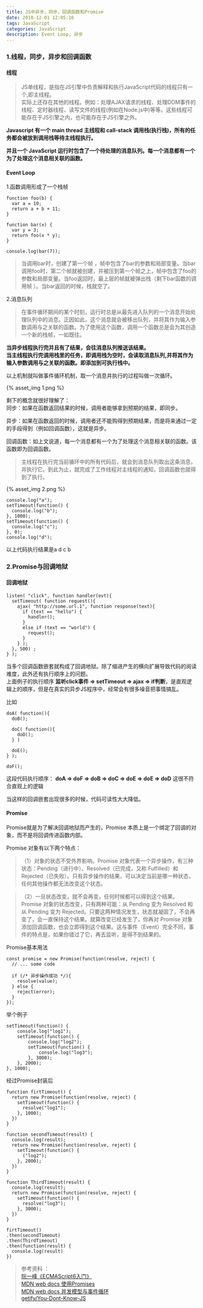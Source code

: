 ```yaml
---
title: JS中异步，同步，回调函数和Promise
date: 2018-12-01 12:05:16
tags: JavaScript
categories: JavaScript
description: Event Loop, 异步
---
```

### 1.线程，同步，异步和回调函数

#### 线程
>JS单线程，是指在JS引擎中负责解释和执行JavaScript代码的线程只有一个,即主线程。  
实际上还存在其他的线程。例如：处理AJAX请求的线程、处理DOM事件的线程、定时器线程、读写文件的线程(例如在Node.js中)等等。这些线程可能存在于JS引擎之内，也可能存在于JS引擎之外。

**Javascript 有一个 main thread 主线程和 call-stack 调用栈(执行栈)，所有的任务都会被放到调用栈等待主线程执行。**

**并且一个 JavaScript 运行时包含了一个待处理的消息队列。每一个消息都有一个为了处理这个消息相关联的函数。**

#### Event Loop

1.函数调用形成了一个栈帧
    
    function foo(b) {
      var a = 10;
      return a + b + 11;
    }

    function bar(x) {
      var y = 3;
      return foo(x * y);
    }

    console.log(bar(7));  

>当调用bar时，创建了第一个帧 ，帧中包含了bar的参数和局部变量。当bar调用foo时，第二个帧就被创建，并被压到第一个帧之上，帧中包含了foo的参数和局部变量。当foo返回时，最上层的帧就被弹出栈（剩下bar函数的调用帧 ）。当bar返回的时候，栈就空了。

2.消息队列  

>在事件循环期间的某个时刻，运行时总是从最先进入队列的一个消息开始处理队列中的消息。正因如此，这个消息就会被移出队列，并将其作为输入参数调用与之关联的函数。为了使用这个函数，调用一个函数总是会为其创造一个新的栈帧，一如既往。

**当异步线程执行完并且有了结果，会往消息队列推送该结果。**  
**当主线程执行完调用栈里的任务，即调用栈为空时，会读取消息队列,并将其作为输入参数调用与之关联的函数。即添加到可执行栈中。**

以上机制就叫做事件循环机制，取一个消息并执行的过程叫做一次循环。

{% asset_img 1.png %}


剩下的概念就很好理解了：  
同步：如果在函数返回结果的时候，调用者能够拿到预期的结果，即同步。

异步：如果在函数返回的时候，调用者还不能购得到预期结果，而是将来通过一定的手段得到（例如回调函数），这就是异步。

回调函数：如上文说道，每一个消息都有一个为了处理这个消息相关联的函数。该函数即为回调函数。

>主线程在执行完当前循环中的所有代码后，就会到消息队列取出这条消息，并执行它。到此为止，就完成了工作线程对主线程的通知，回调函数也就得到了执行。

{% asset_img 2.png %}

    console.log("a");
    setTimeout(function() {
      console.log("b");
    }, 1000);
    setTimeout(function() {
      console.log("c");
    }, 0);
    console.log("d");

以上代码执行结果是a d c b

### 2.Promise与回调地狱

#### 回调地狱  

    listen( "click", function handler(evt){
      setTimeout( function request(){
        ajax( "http://some.url.1", function response(text){
          if (text == "hello") {
            handler();
          }
          else if (text == "world") {
            request();
          }
        } );
      }, 500) ;
    } );

当多个回调函数嵌套就构成了回调地狱。除了缩进产生的横向扩展导致代码的阅读难度，此外还有执行顺序上的问题。  
上面例子的执行顺序 **监听click事件 => setTimeout => ajax => if判断**，是直观逻辑上的顺序，但是在真实的异步JS程序中，经常会有很多噪音把事情搞乱。

比如

    doA( function(){
      doB();

      doC( function(){
        doD();
      } )

      doE();
    } );

    doF();

这段代码执行顺序： **doA => doF => doB => doC => doE => doE => doD**
这很不符合直观上的逻辑

当这样的回调嵌套出现很多的时候，代码可读性大大降低。

#### Promise

Promise就是为了解决回调地狱而产生的，Promise 本质上是一个绑定了回调的对象，而不是将回调传进函数内部。

Promise 对象有以下两个特点： 
>（1）对象的状态不受外界影响。Promise 对象代表一个异步操作，有三种状态：Pending（进行中）、Resolved（已完成，又称 Fulfilled）和 Rejected（已失败）。只有异步操作的结果，可以决定当前是哪一种状态，任何其他操作都无法改变这个状态。

>（2）一旦状态改变，就不会再变，任何时候都可以得到这个结果。Promise 对象的状态改变，只有两种可能：从 Pending 变为 Resolved 和从 Pending 变为 Rejected。只要这两种情况发生，状态就凝固了，不会再变了，会一直保持这个结果。就算改变已经发生了，你再对 Promise 对象添加回调函数，也会立即得到这个结果。这与事件（Event）完全不同，事件的特点是，如果你错过了它，再去监听，是得不到结果的。

Promise基本用法

    const promise = new Promise(function(resolve, reject) {
      // ... some code

      if (/* 异步操作成功 */){
        resolve(value);
      } else {
        reject(error);
      }
    });
    

举个例子

    setTimeout(function() {
        console.log("log1");
        setTimeout(function() {
            console.log("log2");
            setTimeout(function() {
                console.log("log3");
            }, 3000);
        }, 2000); 
    }, 1000);

经过Promise封装后

    function firtTimeout() {
      return new Promise(function(resolve, reject) {
        setTimeout(function() {
          resolve("log1");
        }, 1000);
      })
    }

    function secondTimeout(result) {
      console.log(result);
      return new Promise(function(resolve, reject) {
        setTimeout(function() {
          ("log2");
        }, 2000);
      })
    }

    function ThirdTimeout(result) {
      console.log(result);
      return new Promise(function(resolve, reject) {
        setTimeout(function() {
          resolve("log3");
        }, 3000);
      })
    }

    firtTimeout()
    .then(secondTimeout)
    .then(ThirdTimeout)
    .then(function(result) {
      console.log(result)
    })
    


>参考资料 ：   
[阮一峰《ECMAScript6入门》](http://es6.ruanyifeng.com/#docs/promise)  
[MDN web docs 使用Promises
](https://developer.mozilla.org/zh-CN/docs/Web/JavaScript/Guide/Using_promises)   
[MDN web docs 并发模型与事件循环
](https://developer.mozilla.org/zh-CN/docs/Web/JavaScript/EventLoop)  
[getify/You-Dont-Know-JS](https://github.com/getify/You-Dont-Know-JS/blob/1ed-zh-CN/async%20%26%20performance/README.md)
